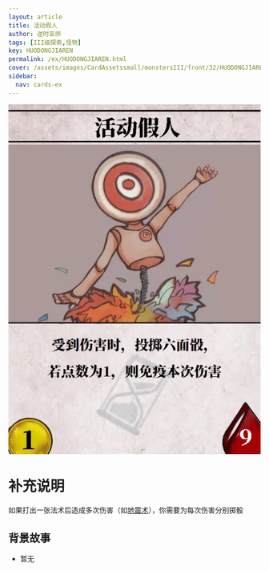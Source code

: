 ```yaml
---
layout: article
title: 活动假人
author: 逆时巫师
tags: [III级探索,怪物]
key: HUODONGJIAREN
permalink: /ex/HUODONGJIAREN.html
cover: /assets/images/CardAssetssmall/monstersIII/front/32/HUODONGJIAREN.webp
sidebar:
  nav: cards-ex
---
```

![](/assets/images/CardAssets/monstersIII/front/32/HUODONGJIAREN.webp)

# 补充说明

如果打出一张法术后造成多次伤害（如[地震术](/tr/DIZHENGSHU.html)），你需要为每次伤害分别掷骰

## 背景故事
* 暂无